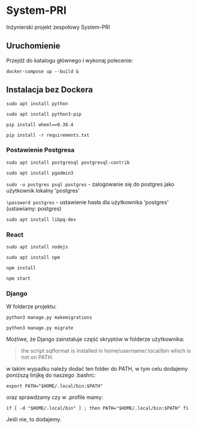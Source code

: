 # System-PRI

Inżynierski projekt zespołowy System-PRI

## Uruchomienie

Przejdź do katalogu głównego i wykonaj polecenie:

`docker-compose up --build &`

## Instalacja bez Dockera

`sudo apt install python`

`sudo apt install python3-pip`

`pip install wheel==0.38.4`

`pip install -r requirements.txt`

### Postawienie Postgresa

`sudo apt install postgresql postgresql-contrib`

`sudo apt install pgadmin3`

`sudo -u postgres psql postgres` - zalogowanie się do postgres jako użytkownik lokalny 'postgres'

`\password postgres` - ustawienie hasła dla użytkownika 'postgres' (ustawiamy: postgres)

`sudo apt install libpq-dev`

### React

`sudo apt install nodejs`

`sudo apt install npm`

`npm install`

`npm start`

### Django

W folderze projektu:

`python3 manage.py makemigrations`

`python3 manage.py migrate`

Możliwe, że Django zainstaluje część skryptów w folderze użytkownika:

>the script sqlformat is installed in home/username/.local/bin which is not on PATH.

w takim wypadku należy dodać ten folder do PATH, w tym celu dodajemy poniższą linijkę do naszego .bashrc:

`export PATH="$HOME/.local/bin:$PATH"`

oraz sprawdzamy czy w .profile mamy:

`if [ -d "$HOME/.local/bin" ] ; then
    PATH="$HOME/.local/bin:$PATH"
fi`

Jeśli nie, to dodajemy.
